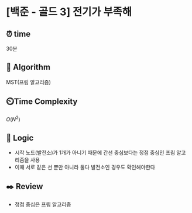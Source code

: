# [백준 - 골드 3] 전기가 부족해
 
## ⏰  **time**
30분

## :pushpin: **Algorithm**
MST(프림 알고리즘)

## ⏲️**Time Complexity**
$O(N^2)$

## :round_pushpin: **Logic**
- 시작 노드(발전소)가 1개가 아니기 때문에 간선 중심보다는 정점 중심인 프림 알고리즘을 사용
- 이때 서로 같은 선 뿐만 아니라 둘다 발전소인 경우도 확인해야한다

## :black_nib: **Review**
- 정점 중심은 프림 알고리즘